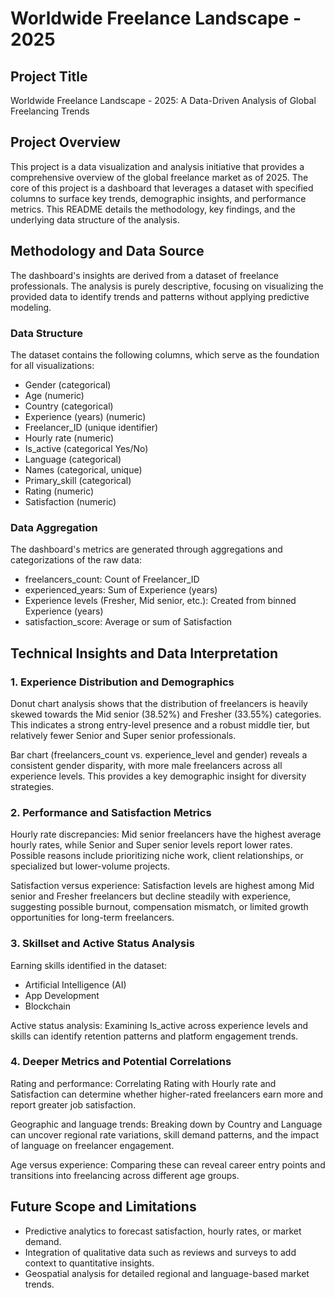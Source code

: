 # Worldwide Freelance Landscape - 2025

## Project Title
Worldwide Freelance Landscape - 2025: A Data-Driven Analysis of Global Freelancing Trends

## Project Overview
This project is a data visualization and analysis initiative that provides a comprehensive overview of the global freelance market as of 2025. 
The core of this project is a dashboard that leverages a dataset with specified columns to surface key trends, demographic insights, and performance metrics. 
This README details the methodology, key findings, and the underlying data structure of the analysis.

## Methodology and Data Source
The dashboard's insights are derived from a dataset of freelance professionals. The analysis is purely descriptive, focusing on visualizing the provided data to identify trends and patterns without applying predictive modeling.

### Data Structure
The dataset contains the following columns, which serve as the foundation for all visualizations:
- Gender (categorical)
- Age (numeric)
- Country (categorical)
- Experience (years) (numeric)
- Freelancer_ID (unique identifier)
- Hourly rate (numeric)
- Is_active (categorical Yes/No)
- Language (categorical)
- Names (categorical, unique)
- Primary_skill (categorical)
- Rating (numeric)
- Satisfaction (numeric)

### Data Aggregation
The dashboard's metrics are generated through aggregations and categorizations of the raw data:
- freelancers_count: Count of Freelancer_ID
- experienced_years: Sum of Experience (years)
- Experience levels (Fresher, Mid senior, etc.): Created from binned Experience (years)
- satisfaction_score: Average or sum of Satisfaction

## Technical Insights and Data Interpretation

### 1. Experience Distribution and Demographics
Donut chart analysis shows that the distribution of freelancers is heavily skewed towards the Mid senior (38.52%) and Fresher (33.55%) categories. This indicates a strong entry-level presence and a robust middle tier, but relatively fewer Senior and Super senior professionals.

Bar chart (freelancers_count vs. experience_level and gender) reveals a consistent gender disparity, with more male freelancers across all experience levels. This provides a key demographic insight for diversity strategies.

### 2. Performance and Satisfaction Metrics
Hourly rate discrepancies: Mid senior freelancers have the highest average hourly rates, while Senior and Super senior levels report lower rates. Possible reasons include prioritizing niche work, client relationships, or specialized but lower-volume projects.

Satisfaction versus experience: Satisfaction levels are highest among Mid senior and Fresher freelancers but decline steadily with experience, suggesting possible burnout, compensation mismatch, or limited growth opportunities for long-term freelancers.

### 3. Skillset and Active Status Analysis
Earning skills identified in the dataset:
- Artificial Intelligence (AI)
- App Development
- Blockchain

Active status analysis: Examining Is_active across experience levels and skills can identify retention patterns and platform engagement trends.

### 4. Deeper Metrics and Potential Correlations
Rating and performance: Correlating Rating with Hourly rate and Satisfaction can determine whether higher-rated freelancers earn more and report greater job satisfaction.

Geographic and language trends: Breaking down by Country and Language can uncover regional rate variations, skill demand patterns, and the impact of language on freelancer engagement.

Age versus experience: Comparing these can reveal career entry points and transitions into freelancing across different age groups.

## Future Scope and Limitations
- Predictive analytics to forecast satisfaction, hourly rates, or market demand.
- Integration of qualitative data such as reviews and surveys to add context to quantitative insights.
- Geospatial analysis for detailed regional and language-based market trends.
